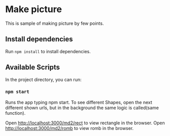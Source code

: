 # Make picture

This is sample of making picture by few points.

## Install dependencies

Run `npm install` to install dependencies.

## Available Scripts

In the project directory, you can run:

### `npm start`

Runs the app typing npm start.
To see different Shapes, open the next different shown urls,
but in the background the same logic is called(same function).

Open [http://localhost:3000/md2/rect](http://localhost:3000/md2/rect) to view rectangle in the browser.
Open [http://localhost:3000/md2/romb](http://localhost:3000/md2/romb) to view romb in the browser.
